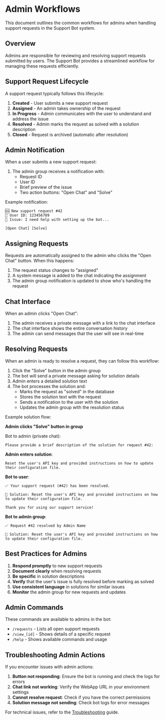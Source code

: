 # Admin Workflows

This document outlines the common workflows for admins when handling support requests in the Support Bot system.

## Overview

Admins are responsible for reviewing and resolving support requests submitted by users. The Support Bot provides a streamlined workflow for managing these requests efficiently.

## Support Request Lifecycle

A support request typically follows this lifecycle:

1. **Created** - User submits a new support request
2. **Assigned** - An admin takes ownership of the request
3. **In Progress** - Admin communicates with the user to understand and address the issue
4. **Resolved** - Admin marks the request as solved with a solution description
5. **Closed** - Request is archived (automatic after resolution)

## Admin Notification

When a user submits a new support request:

1. The admin group receives a notification with:
   - Request ID
   - User ID
   - Brief preview of the issue
   - Two action buttons: "Open Chat" and "Solve"

Example notification:
```
🆕 New support request #42
👤 User ID: 123456789
📝 Issue: I need help with setting up the bot...

[Open Chat] [Solve]
```

## Assigning Requests

Requests are automatically assigned to the admin who clicks the "Open Chat" button. When this happens:

1. The request status changes to "assigned"
2. A system message is added to the chat indicating the assignment
3. The admin group notification is updated to show who's handling the request

## Chat Interface

When an admin clicks "Open Chat":

1. The admin receives a private message with a link to the chat interface
2. The chat interface shows the entire conversation history
3. The admin can send messages that the user will see in real-time

## Resolving Requests

When an admin is ready to resolve a request, they can follow this workflow:

1. Click the "Solve" button in the admin group
2. The bot will send a private message asking for solution details
3. Admin enters a detailed solution text
4. The bot processes the solution and:
   - Marks the request as "solved" in the database
   - Stores the solution text with the request
   - Sends a notification to the user with the solution
   - Updates the admin group with the resolution status

Example solution flow:

**Admin clicks "Solve" button in group**

Bot to admin (private chat):
```
Please provide a brief description of the solution for request #42:
```

**Admin enters solution**:
```
Reset the user's API key and provided instructions on how to update their configuration file.
```

**Bot to user**:
```
✅ Your support request (#42) has been resolved.

📝 Solution: Reset the user's API key and provided instructions on how to update their configuration file.

Thank you for using our support service!
```

**Bot to admin group**:
```
✅ Request #42 resolved by Admin Name

📝 Solution: Reset the user's API key and provided instructions on how to update their configuration file.
```

## Best Practices for Admins

1. **Respond promptly** to new support requests
2. **Document clearly** when resolving requests
3. **Be specific** in solution descriptions
4. **Verify** that the user's issue is fully resolved before marking as solved
5. **Use consistent language** in solutions for similar issues
6. **Monitor** the admin group for new requests and updates

## Admin Commands

These commands are available to admins in the bot:

- `/requests` - Lists all open support requests
- `/view_[id]` - Shows details of a specific request
- `/help` - Shows available commands and usage

## Troubleshooting Admin Actions

If you encounter issues with admin actions:

1. **Button not responding**: Ensure the bot is running and check the logs for errors
2. **Chat link not working**: Verify the WebApp URL in your environment settings
3. **Cannot resolve request**: Check if you have the correct permissions
4. **Solution message not sending**: Check bot logs for error messages

For technical issues, refer to the [Troubleshooting](TROUBLESHOOTING.md) guide. 